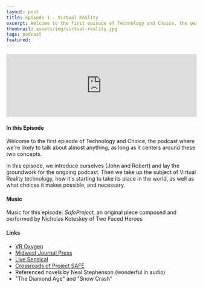 ```yaml
---
layout: post
title: Episode 1 - Virtual Reality
excerpt: Welcome to the first episode of Technology and Choice, the podcast where we're likely to talk about almost anything, as long as it centers around these two concepts.
thumbnail: assets/img/virtual-reality.jpg
tags: podcast
featured:
---
```


<iframe width="100%" height="166" scrolling="no" frameborder="no" src="https://w.soundcloud.com/player/?url=https%3A//api.soundcloud.com/tracks/256036073&amp;color=ff5500&amp;auto_play=false&amp;hide_related=false&amp;show_comments=true&amp;show_user=true&amp;show_reposts=false"></iframe>

#### In this Episode

Welcome to the first episode of Technology and Choice, the podcast where we're likely to talk about almost anything, as long as it centers around these two concepts.

In this episode, we introduce ourselves (John and Robert) and lay the groundwork for the ongoing podcast. Then we take up the subject of Virtual Reality technology, how it's starting to take its place in the world, as well as what choices it makes possible, and necessary.


#### Music

Music for this episode: *SafeProject,* an original piece composed and performed by Nicholas Koteskey of Two Faced Heroes


#### Links

* [VR Oxygen](http://vroxygen.io)
* [Midwest Journal Press](http://selfhelpbook.midwestjournalpress.com/)
* [Live Sensical](http://livesensical.com)
* [Crossroads of Project SAFE](http://safecrossroads.net)
* Referenced novels by Neal Stephenson (wonderful in audio)
* "The Diamond Age" and "Snow Crash"
